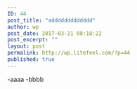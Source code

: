 ```yaml
---
ID: 44
post_title: "addddddddddddd"
author: wp
post_date: 2017-03-21 08:18:22
post_excerpt: ""
layout: post
permalink: http://wp.litefeel.com/?p=44
published: true
---
```

-aaaa
 -bbbb
